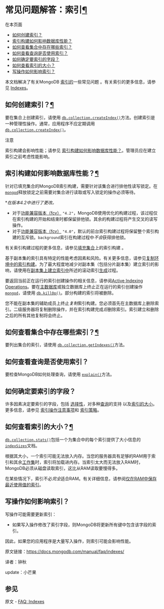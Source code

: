 # 常见问题解答：索引[¶](https://docs.mongodb.com/manual/faq/indexes/#faq-indexes)


在本页面

- [如何创建索引？](https://docs.mongodb.com/manual/faq/indexes/#how-do-i-create-an-index)
- [索引构建如何影响数据库性能？](https://docs.mongodb.com/manual/faq/indexes/#how-does-an-index-build-affect-database-performance)
- [如何查看集合中存在哪些索引？](https://docs.mongodb.com/manual/faq/indexes/#how-do-i-see-what-indexes-exist-on-a-collection)
- [如何查看查询是否使用索引？](https://docs.mongodb.com/manual/faq/indexes/#how-can-i-see-if-a-query-uses-an-index)
- [如何确定要索引的字段？](https://docs.mongodb.com/manual/faq/indexes/#how-do-i-determine-which-fields-to-index)
- [如何查看索引的大小？](https://docs.mongodb.com/manual/faq/indexes/#how-can-i-see-the-size-of-an-index)
- [写操作如何影响索引？](https://docs.mongodb.com/manual/faq/indexes/#how-do-write-operations-affect-indexes)


本文档解决了有关MongoDB [索引的](https://docs.mongodb.com/manual/indexes/)一些常见问题 。有关索引的更多信息，请参见 [Indexes](https://docs.mongodb.com/manual/indexes/)。



## 如何创建索引？[¶](https://docs.mongodb.com/manual/faq/indexes/#how-do-i-create-an-index)


要在集合上创建索引，请使用 [`db.collection.createIndex()`](https://docs.mongodb.com/manual/reference/method/db.collection.createIndex/#db.collection.createIndex)方法。创建索引是一种管理性操作。通常，应用程序不应定期调用 [`db.collection.createIndex()`](https://docs.mongodb.com/manual/reference/method/db.collection.createIndex/#db.collection.createIndex)。


注意

索引构建会影响性能；请参见 [索引构建如何影响数据库性能？](https://docs.mongodb.com/manual/faq/indexes/#faq-index-performance)。管理员应在建立索引之前考虑性能影响。



## 索引构建如何影响数据库性能？[¶](https://docs.mongodb.com/manual/faq/indexes/#how-does-an-index-build-affect-database-performance)


针对已填充集合的MongoDB索引构建，需要针对该集合进行排他性读写锁定。在[`mongod`](https://docs.mongodb.com/manual/reference/program/mongod/#bin.mongod)释放锁定之前需要对集合进行读取或写入锁定的操作必须等待。

**在版本4.2中进行了更改。*


- 对于[功能兼容版本（fcv）](https://docs.mongodb.com/manual/reference/command/setFeatureCompatibilityVersion/#view-fcv) `"4.2"`，MongoDB使用优化的构建过程，该过程仅在索引构建的开始和结束时都保留排他锁。其余的构建过程将产生交叉的读写操作。
- 对于[功能兼容版本（fcv）](https://docs.mongodb.com/manual/reference/command/setFeatureCompatibilityVersion/#view-fcv) `"4.0"`，默认的前台索引构建过程将保留整个索引构建的互斥锁。`background`索引在构建过程中*不会*获得排他锁。


有关索引构建过程的更多信息，请参见[填充集合](https://docs.mongodb.com/manual/core/index-creation/#index-operations)上的索引构建 。


基于副本集的索引具有特定的性能考虑因素和风险。有关更多信息，请参见[复制环境中的索引构建](https://docs.mongodb.com/manual/core/index-creation/#index-operations-replicated-build)。为了最大程度地减少对副本集（包括分片副本集）建立索引的影响，请使用在[副本集上建立索引中](https://docs.mongodb.com/manual/tutorial/build-indexes-on-replica-sets/)所述的滚动索引[生成](https://docs.mongodb.com/manual/tutorial/build-indexes-on-replica-sets/)过程。


要返回当前正在运行的索引创建操作的相关信息，请参阅[Active Indexing Operations](https://docs.mongodb.com/manual/reference/method/db.currentOp/#currentop-index-creation)。要在[主数据库](https://docs.mongodb.com/manual/reference/glossary/#term-primary)或独立数据库上终止正在运行的索引创建操作[`mongod`](https://docs.mongodb.com/manual/reference/program/mongod/#bin.mongod)，请使用 [`db.killOp()`](https://docs.mongodb.com/manual/reference/method/db.killOp/#db.killOp)。部分构建的索引将被删除。


您不能在副本集的辅助成员上终止*复制*索引构建。您必须首先在主数据库上删除索引。二级服务器将复制删除操作，并在索引构建完成*后*删除索引。索引建立和删除之后的所有其他复制将会终止。



## 如何查看集合中存在哪些索引？[¶](https://docs.mongodb.com/manual/faq/indexes/#how-do-i-see-what-indexes-exist-on-a-collection)


要列出集合的索引，请使用 [`db.collection.getIndexes()`](https://docs.mongodb.com/manual/reference/method/db.collection.getIndexes/#db.collection.getIndexes)方法。



## 如何查看查询是否使用索引？

要检查MongoDB如何处理查询，请使用 [`explain()`](https://docs.mongodb.com/manual/reference/method/cursor.explain/#cursor.explain)方法。

## 如何确定要索引的字段？


许多因素决定要索引的字段，包括 [选择性](https://docs.mongodb.com/manual/tutorial/create-queries-that-ensure-selectivity/#index-selectivity)，对多种[查询](https://docs.mongodb.com/manual/reference/glossary/#term-query-shape)的支持 以及[索引的大小](https://docs.mongodb.com/manual/tutorial/ensure-indexes-fit-ram/)。更多信息，请参见 [索引操作注意事项](https://docs.mongodb.com/manual/core/data-model-operations/#data-model-indexes)和 [索引策略](https://docs.mongodb.com/manual/applications/indexes/)。


## 如何查看索引的大小？[¶](https://docs.mongodb.com/manual/faq/indexes/#how-can-i-see-the-size-of-an-index)


[`db.collection.stats()`](https://docs.mongodb.com/manual/reference/method/db.collection.stats/#db.collection.stats)包括一个为集合中的每个索引提供了大小信息的[`indexSizes`](https://docs.mongodb.com/manual/reference/command/collStats/#collStats.indexSizes)文档。


根据其大小，一个索引可能无法放入内存。当您的服务器具有足够的RAM用于索引和其余[工作集](https://docs.mongodb.com/manual/reference/glossary/#term-working-set)时，索引将加载进内存。当索引太大而无法放入RAM时，MongoDB必须从磁盘读取索引，这比从RAM读取要慢得多。


在某些情况下，索引不必*完全*适合RAM。有关详细信息，请参阅[仅在RAM中保存最近使用值的索引](https://docs.mongodb.com/manual/tutorial/ensure-indexes-fit-ram/#indexing-right-handed)。



## 写操作如何影响索引？


写操作可能需要更新索引：

- 如果写入操作修改了索引字段，则MongoDB将更新所有键中包含该字段的索引。

因此，如果您的应用程序是大量写入操作，则索引可能会影响性能。



原文链接：https://docs.mongodb.com/manual/faq/indexes/

译者：钟秋

update：小芒果


## 参见

原文 - [FAQ: Indexes]( https://docs.mongodb.com/manual/faq/indexes/ )

